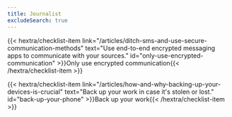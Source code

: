 ```yaml
---
title: Journalist
excludeSearch: true
---
```

{{< hextra/checklist-item link="/articles/ditch-sms-and-use-secure-communication-methods" text="Use end-to-end encrypted messaging apps to communicate with your sources." id="only-use-encrypted-communication" >}}Only use encrypted communication{{< /hextra/checklist-item >}}

{{< hextra/checklist-item link="/articles/how-and-why-backing-up-your-devices-is-crucial" text="Back up your work in case it's stolen or lost." id="back-up-your-phone" >}}Back up your work{{< /hextra/checklist-item >}}